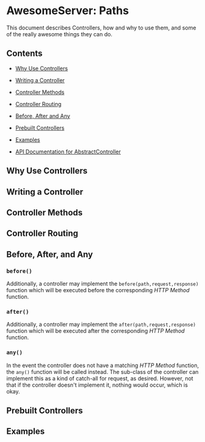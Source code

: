 # AwesomeServer: Paths

This document describes Controllers, how and why to use them, and some of the really awesome things they can do.

## Contents
 - [Why Use Controllers](#why_use_controllers)
 - [Writing a Controller](#writing_a_controller)
 - [Controller Methods](#controller_methods)
 - [Controller Routing](#controller_routing)
 - [Before, After and Any](#before_after_and_any)
 - [Prebuilt Controllers](#prebuild_controllers)
 - [Examples](#examples)

 - [API Documentation for AbstractController]()

## Why Use Controllers

## Writing a Controller

## Controller Methods

## Controller Routing

## Before, After, and Any

### `before()`

Additionally, a controller may implement the `before(path,request,response)` function which will be executed before the corresponding *HTTP Method* function.

### `after()`

Additionally, a controller may implement the `after(path,request,response)` function which will be executed after the corresponding *HTTP Method* function.

### `any()`

In the event the controller does not have a matching *HTTP Method* function, the `any()` function will be called instead. The sub-class of the controller can implement this as a kind of catch-all for request, as desired.  However, not that if the controller doesn't implement it, nothing would occur, which is okay.

## Prebuilt Controllers

## Examples
